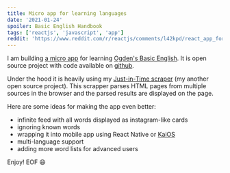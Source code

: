 ```yaml
---
title: Micro app for learning languages
date: '2021-01-24'
spoiler: Basic English Handbook
tags: ['reactjs', 'javascript', 'app']
reddit: 'https://www.reddit.com/r/reactjs/comments/l42kpd/react_app_for_learning_basic_english'
---
```


I am building [a micro app](https://linguabook.github.io/) for learning [Ogden's Basic English](http://basic-english.org/).
It is open source project with code available on [github](https://github.com/linguabook/linguabook.github.io).

Under the hood it is heavily using my [Just-in-Time scraper](https://github.com/lingvograph/scraper) (my another open source project). This scrapper parses HTML pages from multiple sources in the browser and the parsed results are displayed on the page.

Here are some ideas for making the app even better:
* infinite feed with all words displayed as instagram-like cards
* ignoring known words
* wrapping it into mobile app using React Native or [KaiOS](https://www.kaiostech.com/)
* multi-language support
* adding more word lists for advanced users

Enjoy! EOF :smile:
